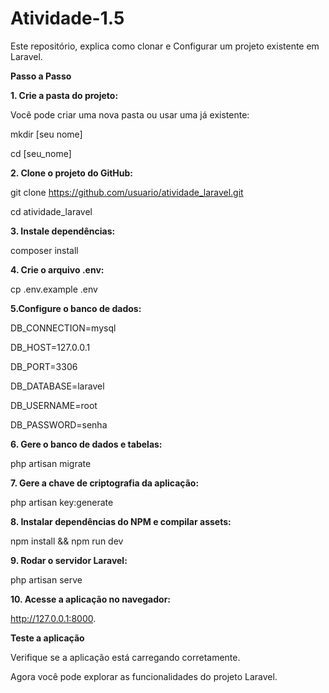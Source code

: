 # Atividade-1.5
Este repositório, explica como clonar e Configurar um projeto existente em Laravel.

**Passo a Passo**

**1. Crie a pasta do projeto:**

Você pode criar uma nova pasta ou usar uma já existente:

mkdir [seu nome]

cd [seu_nome]

**2. Clone o projeto do GitHub:**
   
git clone https://github.com/usuario/atividade_laravel.git

cd atividade_laravel

**3. Instale dependências:**

composer install

**4. Crie o arquivo .env:**

cp .env.example .env

**5.Configure o banco de dados:**

DB_CONNECTION=mysql

DB_HOST=127.0.0.1

DB_PORT=3306

DB_DATABASE=laravel

DB_USERNAME=root

DB_PASSWORD=senha


**6. Gere o banco de dados e tabelas:**

php artisan migrate

**7. Gere a chave de criptografia da aplicação:**

php artisan key:generate

**8. Instalar dependências do NPM e compilar assets:**

npm install && npm run dev

**9. Rodar o servidor Laravel:**

php artisan serve

**10. Acesse a aplicação no navegador:**

http://127.0.0.1:8000.

**Teste a aplicação**

Verifique se a aplicação está carregando corretamente.

Agora você pode explorar as funcionalidades do projeto Laravel.

